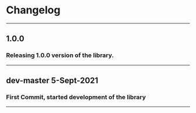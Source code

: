 Changelog
=========

--------

## 1.0.0

### Releasing 1.0.0 version of the library.

--------

## dev-master 5-Sept-2021

### First Commit, started development of the library

--------
